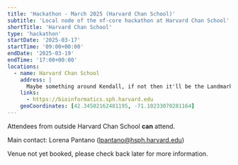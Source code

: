 ```yaml
---
title: 'Hackathon - March 2025 (Harvard Chan School)'
subtitle: 'Local node of the nf-core hackathon at Harvard Chan School'
shortTitle: 'Harvard Chan School'
type: 'hackathon'
startDate: '2025-03-17'
startTime: '09:00+00:00'
endDate: '2025-03-19'
endTime: '17:00+00:00'
locations:
  - name: Harvard Chan School
    address: |
      Maybe something around Kendall, if not then it'll be the Landmark building in Boston
    links:
      - https://bioinformatics.sph.harvard.edu
    geoCoordinates: [42.34502162481195, -71.10233070281164]
---
```


Attendees from outside Harvard Chan School **can** attend.

Main contact: Lorena Pantano ([lpantano@hsph.harvard.edu](mailto:lpantano@hsph.harvard.edu))

Venue not yet booked, please check back later for more information.

